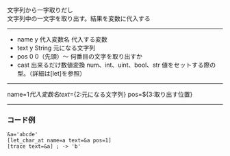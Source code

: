 文字列から一字取りだし   
文字列中の一文字を取り出す。結果を変数に代入する

***
- name	y		代入変数名	代入する変数
- text	y		String	元になる文字列
- pos		0	0（先頭）〜	何番目の文字を取り出すか
- cast		出来るだけ数値変換	num、int、uint、bool、str	値をセットする際の型。（詳細は[let]を参照）

***
name=${1{{代入変数名}}} text=${2:元になる文字列} pos=${3:取り出す位置}

***
### コード例
~~~skynovel
&a='abcde'
[let_char_at name=a text=&a pos=1]
[trace text=&a] ; -> 'b'
~~~
